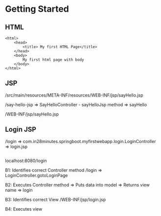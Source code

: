 # Getting Started

## HTML

```
<html>
	<head>
		<title> My first HTML Page</title>
	</head>
	<body>
		My first html page with body
	</body>
</html>
```

## JSP

/src/main/resources/META-INF/resources/WEB-INF/jsp/sayHello.jsp

/say-hello-jsp => SayHelloController - sayHelloJsp method => sayHello

/WEB-INF/jsp/sayHello.jsp


## Login JSP

/login => com.in28minutes.springboot.myfirstwebapp.login.LoginController => login.jsp


## 
localhost:8080/login

B1: Identifies correct Controller method
/login => LoginController.gotoLoginPage

B2: Executes Controller method
=> Puts data into model
=> Returns view name => login

B3: Identifies correct View
/WEB-INF/jsp/login.jsp

B4: Executes view



